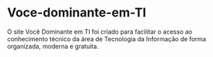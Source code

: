 # Voce-dominante-em-TI
O site Você Dominante em TI foi criado para facilitar o acesso ao conhecimento técnico da área de Tecnologia da Informação de forma organizada, moderna e gratuita.

